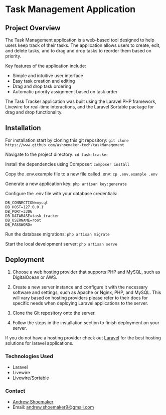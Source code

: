 # Task Management Application

## Project Overview

The Task Management application is a web-based tool designed to help users keep track of their tasks. The application allows users to create, edit, and delete tasks, and to drag and drop tasks to reorder them based on priority.

Key features of the application include:

- Simple and intuitive user interface
- Easy task creation and editing
- Drag and drop task ordering
- Automatic priority assignment based on task order

The Task Tracker application was built using the Laravel PHP framework, Livewire for real-time interactions, and the Laravel Sortable package for drag and drop functionality.

## Installation

For installation start by cloning this git repository:
`git clone https://www.github.com/ashoemaker-tech/taskManagement`

Navigate to the project directory:
`cd task-tracker`

Install the dependencies using Composer:
`composer install`

Copy the .env.example file to a new file called .env:
`cp .env.example .env`

Generate a new application key:
`php artisan key:generate`

Configure the .env file with your database credentials:
```
DB_CONNECTION=mysql
DB_HOST=127.0.0.1
DB_PORT=3306
DB_DATABASE=task_tracker
DB_USERNAME=root
DB_PASSWORD=
```
Run the database migrations:
`php artisan migrate`

Start the local development server:
`php artisan serve`

## Deployment

1. Choose a web hosting provider that supports PHP and MySQL, such as DigitalOcean or AWS.

2. Create a new server instance and configure it with the necessary software and settings, such as Apache or Nginx, PHP, and MySQL. This will vary based on hosting providers please refer to their docs for specific needs when deploying Laravel applications to the server.

3. Clone the Git repository onto the server.

4. Follow the steps in the installation section to finish deployment on your server.

If you do not have a hosting provider check out <a href="https://laravel.com">Laravel</a> for the best hosting solutions for laravel applications.

### Technologies Used

- Laravel
- Livewire
- Livewire/Sortable

### Contact

- <a href="https://www.ashoemaker.net" target="_blank">Andrew Shoemaker</a> 
- Email: andrew.shoemaker9@gmail.com

